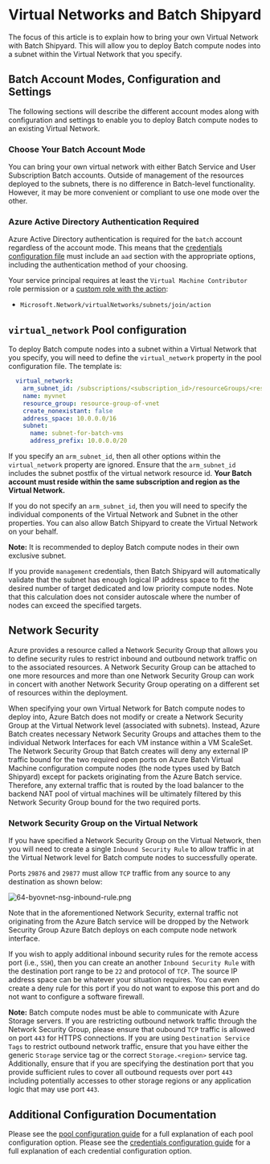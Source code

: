 # Virtual Networks and Batch Shipyard
The focus of this article is to explain how to bring your own Virtual Network
with Batch Shipyard. This will allow you to deploy Batch compute nodes
into a subnet within the Virtual Network that you specify.

## Batch Account Modes, Configuration and Settings
The following sections will describe the different account modes along with
configuration and settings to enable you to deploy Batch compute nodes to
an existing Virtual Network.

### Choose Your Batch Account Mode
You can bring your own virtual network with either Batch Service and
User Subscription Batch accounts. Outside of management of the resources
deployed to the subnets, there is no difference in Batch-level functionality.
However, it may be more convenient or compliant to use one mode over the
other.

### Azure Active Directory Authentication Required
Azure Active Directory authentication is required for the `batch` account
regardless of the account mode. This means that the
[credentials configuration file](11-batch-shipyard-configuration-credentials.md)
must include an `aad` section with the appropriate options, including the
authentication method of your choosing.

Your service principal requires at least the `Virtual Machine Contributor`
role permission or a
[custom role with the action](https://docs.microsoft.com/azure/active-directory/role-based-access-control-custom-roles):

* `Microsoft.Network/virtualNetworks/subnets/join/action`

## `virtual_network` Pool configuration
To deploy Batch compute nodes into a subnet within a Virtual Network that
you specify, you will need to define the `virtual_network` property in the
pool configuration file. The template is:

```yaml
  virtual_network:
    arm_subnet_id: /subscriptions/<subscription_id>/resourceGroups/<resource_group>/providers/Microsoft.Network/virtualNetworks/<virtual_network_name>/subnets/<subnet_name>
    name: myvnet
    resource_group: resource-group-of-vnet
    create_nonexistant: false
    address_space: 10.0.0.0/16
    subnet:
      name: subnet-for-batch-vms
      address_prefix: 10.0.0.0/20
```

If you specify an `arm_subnet_id`, then all other options within
the `virtual_network` property are ignored. Ensure that the `arm_subnet_id`
includes the subnet postfix of the virtual network resource id. **Your Batch
account must reside within the same subscription and region as the Virtual
Network.**

If you do not specify an `arm_subnet_id`, then you will need to specify
the individual components of the Virtual Network and Subnet in the other
properties. You can also allow Batch Shipyard to create the Virtual Network
on your behalf.

**Note:** It is recommended to deploy Batch compute nodes in their own
exclusive subnet.

If you provide `management` credentials, then Batch Shipyard will
automatically validate that the subnet has enough logical IP address space
to fit the desired number of target dedicated and low priority compute nodes.
Note that this calculation does not consider autoscale where the number of
nodes can exceed the specified targets.

## Network Security
Azure provides a resource called a Network Security Group that allows you
to define security rules to restrict inbound and outbound network traffic
on to the associated resources. A Network Security Group can be attached
to one more resources and more than one Network Security Group can work
in concert with another Network Security Group operating on a different
set of resources within the deployment.

When specifying your own Virtual Network for Batch compute nodes to deploy
into, Azure Batch does not modify or create a Network Security Group at the
Virtual Network level (associated with subnets). Instead, Azure Batch creates
necessary Network Security Groups and attaches them to the individual
Network Interfaces for each VM instance within a VM ScaleSet. The Network
Security Group that Batch creates will deny any external IP traffic bound for
the two required open ports on Azure Batch Virtual Machine configuration
compute nodes (the node types used by Batch Shipyard) except for packets
originating from the Azure Batch service. Therefore, any external traffic
that is routed by the load balancer to the backend NAT pool of virtual
machines will be ultimately filtered by this Network Security Group bound for
the two required ports.

### Network Security Group on the Virtual Network
If you have specified a Network Security Group on the Virtual Network, then
you will need to create a single `Inbound Security Rule` to allow traffic
in at the Virtual Network level for Batch compute nodes to successfully
operate.

Ports `29876` and `29877` must allow `TCP` traffic from any source to any
destination as shown below:

![64-byovnet-nsg-inbound-rule.png](https://azurebatchshipyard.blob.core.windows.net/github/64-byovnet-nsg-inbound-rule.png)

Note that in the aforementioned Network Security, external traffic not
originating from the Azure Batch service will be dropped by the Network
Security Group Azure Batch deploys on each compute node network interface.

If you wish to apply additional inbound security rules for the remote access
port (i.e., `SSH`), then you can create an another `Inbound Security Rule`
with the destination port range to be `22` and protocol of `TCP`. The source
IP address space can be whatever your situation requires. You can even
create a deny rule for this port if you do not want to expose this port and
do not want to configure a software firewall.

**Note:** Batch compute nodes must be able to communicate with Azure Storage
servers. If you are restricting outbound network traffic through the Network
Security Group, please ensure that oubound `TCP` traffic is allowed on port
`443` for HTTPS connections. If you are using `Destination Service Tags` to
restrict outbound network traffic, ensure that you have either the generic
`Storage` service tag or the correct `Storage.<region>` service tag.
Additionally, ensure that if you are specifying the destination port that
you provide sufficient rules to cover all outbound requests over port `443`
including potentially accesses to other storage regions or any application
logic that may use port `443`.

## Additional Configuration Documentation
Please see the [pool configuration guide](13-batch-shipyard-configuration-pool.md)
for a full explanation of each pool configuration option. Please see the
[credentials configuration guide](11-batch-shipyard-configuration-credentials.md)
for a full explanation of each credential configuration option.
